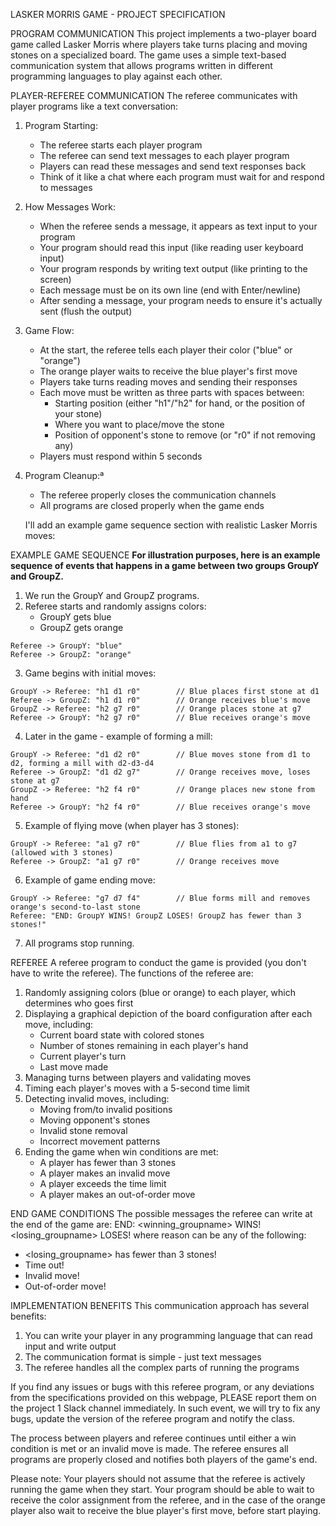 LASKER MORRIS GAME - PROJECT SPECIFICATION

PROGRAM COMMUNICATION
This project implements a two-player board game called Lasker Morris where players take turns placing and moving stones on a specialized board. The game uses a simple text-based communication system that allows programs written in different programming languages to play against each other.

PLAYER-REFEREE COMMUNICATION
The referee communicates with player programs like a text conversation:
1. Program Starting:
   - The referee starts each player program
   - The referee can send text messages to each player program
   - Players can read these messages and send text responses back
   - Think of it like a chat where each program must wait for and respond to messages

2. How Messages Work:
   - When the referee sends a message, it appears as text input to your program
   - Your program should read this input (like reading user keyboard input)
   - Your program responds by writing text output (like printing to the screen)
   - Each message must be on its own line (end with Enter/newline)
   - After sending a message, your program needs to ensure it's actually sent (flush the output)

3. Game Flow:
   - At the start, the referee tells each player their color ("blue" or "orange")
   - The orange player waits to receive the blue player's first move
   - Players take turns reading moves and sending their responses
   - Each move must be written as three parts with spaces between:
     * Starting position (either "h1"/"h2" for hand, or the position of your stone)
     * Where you want to place/move the stone
     * Position of opponent's stone to remove (or "r0" if not removing any)
   - Players must respond within 5 seconds

4. Program Cleanup:ª
   - The referee properly closes the communication channels
   - All programs are closed properly when the game ends

   I'll add an example game sequence section with realistic Lasker Morris moves:

EXAMPLE GAME SEQUENCE
**For illustration purposes, here is an example sequence of events that happens in a game between two groups GroupY and GroupZ.**

1. We run the GroupY and GroupZ programs.
2. Referee starts and randomly assigns colors:
   - GroupY gets blue
   - GroupZ gets orange

```
Referee -> GroupY: "blue"
Referee -> GroupZ: "orange"
```

3. Game begins with initial moves:
```
GroupY -> Referee: "h1 d1 r0"        // Blue places first stone at d1
Referee -> GroupZ: "h1 d1 r0"        // Orange receives blue's move
GroupZ -> Referee: "h2 g7 r0"        // Orange places stone at g7
Referee -> GroupY: "h2 g7 r0"        // Blue receives orange's move
```

4. Later in the game - example of forming a mill:
```
GroupY -> Referee: "d1 d2 r0"        // Blue moves stone from d1 to d2, forming a mill with d2-d3-d4
Referee -> GroupZ: "d1 d2 g7"        // Orange receives move, loses stone at g7
GroupZ -> Referee: "h2 f4 r0"        // Orange places new stone from hand
Referee -> GroupY: "h2 f4 r0"        // Blue receives orange's move
```

5. Example of flying move (when player has 3 stones):
```
GroupY -> Referee: "a1 g7 r0"        // Blue flies from a1 to g7 (allowed with 3 stones)
Referee -> GroupZ: "a1 g7 r0"        // Orange receives move
```

6. Example of game ending move:
```
GroupY -> Referee: "g7 d7 f4"        // Blue forms mill and removes orange's second-to-last stone
Referee: "END: GroupY WINS! GroupZ LOSES! GroupZ has fewer than 3 stones!"
```

7. All programs stop running.

REFEREE
A referee program to conduct the game is provided (you don't have to write the referee). The functions of the referee are:

1. Randomly assigning colors (blue or orange) to each player, which determines who goes first
2. Displaying a graphical depiction of the board configuration after each move, including:
   - Current board state with colored stones
   - Number of stones remaining in each player's hand
   - Current player's turn
   - Last move made
3. Managing turns between players and validating moves
4. Timing each player's moves with a 5-second time limit
5. Detecting invalid moves, including:
   - Moving from/to invalid positions
   - Moving opponent's stones
   - Invalid stone removal
   - Incorrect movement patterns
6. Ending the game when win conditions are met:
   - A player has fewer than 3 stones
   - A player makes an invalid move
   - A player exceeds the time limit
   - A player makes an out-of-order move

END GAME CONDITIONS
The possible messages the referee can write at the end of the game are:
END: <winning_groupname> WINS! <losing_groupname> LOSES! <reason>
where reason can be any of the following:
- <losing_groupname> has fewer than 3 stones!
- Time out!
- Invalid move!
- Out-of-order move!

IMPLEMENTATION BENEFITS
This communication approach has several benefits:
1. You can write your player in any programming language that can read input and write output
2. The communication format is simple - just text messages
3. The referee handles all the complex parts of running the programs

If you find any issues or bugs with this referee program, or any deviations from the specifications provided on this webpage, PLEASE report them on the project 1 Slack channel immediately. In such event, we will try to fix any bugs, update the version of the referee program and notify the class.

The process between players and referee continues until either a win condition is met or an invalid move is made. The referee ensures all programs are properly closed and notifies both players of the game's end.

Please note: Your players should not assume that the referee is actively running the game when they start. Your program should be able to wait to receive the color assignment from the referee, and in the case of the orange player also wait to receive the blue player's first move, before start playing.
